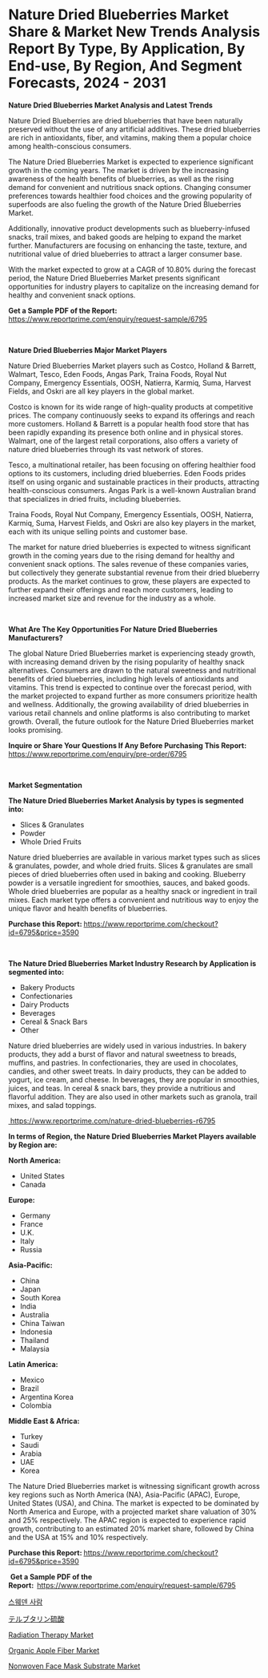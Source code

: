 <p><h1>Nature Dried Blueberries Market Share & Market New Trends Analysis Report By Type, By Application, By End-use, By Region, And Segment Forecasts, 2024 - 2031</h1></p><p><strong>Nature Dried Blueberries Market Analysis and Latest Trends</strong></p>
<p><p>Nature Dried Blueberries are dried blueberries that have been naturally preserved without the use of any artificial additives. These dried blueberries are rich in antioxidants, fiber, and vitamins, making them a popular choice among health-conscious consumers. </p><p>The Nature Dried Blueberries Market is expected to experience significant growth in the coming years. The market is driven by the increasing awareness of the health benefits of blueberries, as well as the rising demand for convenient and nutritious snack options. Changing consumer preferences towards healthier food choices and the growing popularity of superfoods are also fueling the growth of the Nature Dried Blueberries Market. </p><p>Additionally, innovative product developments such as blueberry-infused snacks, trail mixes, and baked goods are helping to expand the market further. Manufacturers are focusing on enhancing the taste, texture, and nutritional value of dried blueberries to attract a larger consumer base. </p><p>With the market expected to grow at a CAGR of 10.80% during the forecast period, the Nature Dried Blueberries Market presents significant opportunities for industry players to capitalize on the increasing demand for healthy and convenient snack options.</p></p>
<p><strong>Get a Sample PDF of the Report:&nbsp;</strong> <a href="https://www.reportprime.com/enquiry/request-sample/6795">https://www.reportprime.com/enquiry/request-sample/6795</a></p>
<p>&nbsp;</p>
<p><strong>Nature Dried Blueberries Major Market Players</strong></p>
<p><p>Nature Dried Blueberries Market players such as Costco, Holland & Barrett, Walmart, Tesco, Eden Foods, Angas Park, Traina Foods, Royal Nut Company, Emergency Essentials, OOSH, Natierra, Karmiq, Suma, Harvest Fields, and Oskri are all key players in the global market. </p><p>Costco is known for its wide range of high-quality products at competitive prices. The company continuously seeks to expand its offerings and reach more customers. Holland & Barrett is a popular health food store that has been rapidly expanding its presence both online and in physical stores. Walmart, one of the largest retail corporations, also offers a variety of nature dried blueberries through its vast network of stores. </p><p>Tesco, a multinational retailer, has been focusing on offering healthier food options to its customers, including dried blueberries. Eden Foods prides itself on using organic and sustainable practices in their products, attracting health-conscious consumers. Angas Park is a well-known Australian brand that specializes in dried fruits, including blueberries. </p><p>Traina Foods, Royal Nut Company, Emergency Essentials, OOSH, Natierra, Karmiq, Suma, Harvest Fields, and Oskri are also key players in the market, each with its unique selling points and customer base. </p><p>The market for nature dried blueberries is expected to witness significant growth in the coming years due to the rising demand for healthy and convenient snack options. The sales revenue of these companies varies, but collectively they generate substantial revenue from their dried blueberry products. As the market continues to grow, these players are expected to further expand their offerings and reach more customers, leading to increased market size and revenue for the industry as a whole.</p></p>
<p>&nbsp;</p>
<p><strong>What Are The Key Opportunities For Nature Dried Blueberries Manufacturers?</strong></p>
<p><p>The global Nature Dried Blueberries market is experiencing steady growth, with increasing demand driven by the rising popularity of healthy snack alternatives. Consumers are drawn to the natural sweetness and nutritional benefits of dried blueberries, including high levels of antioxidants and vitamins. This trend is expected to continue over the forecast period, with the market projected to expand further as more consumers prioritize health and wellness. Additionally, the growing availability of dried blueberries in various retail channels and online platforms is also contributing to market growth. Overall, the future outlook for the Nature Dried Blueberries market looks promising.</p></p>
<p><strong>Inquire or Share Your Questions If Any Before Purchasing This Report:</strong> <a href="https://www.reportprime.com/enquiry/pre-order/6795">https://www.reportprime.com/enquiry/pre-order/6795</a></p>
<p>&nbsp;</p>
<p><strong>Market Segmentation</strong></p>
<p><strong>The Nature Dried Blueberries Market Analysis by types is segmented into:</strong></p>
<p><ul><li>Slices & Granulates</li><li>Powder</li><li>Whole Dried Fruits</li></ul></p>
<p><p>Nature dried blueberries are available in various market types such as slices & granulates, powder, and whole dried fruits. Slices & granulates are small pieces of dried blueberries often used in baking and cooking. Blueberry powder is a versatile ingredient for smoothies, sauces, and baked goods. Whole dried blueberries are popular as a healthy snack or ingredient in trail mixes. Each market type offers a convenient and nutritious way to enjoy the unique flavor and health benefits of blueberries.</p></p>
<p><strong>Purchase this Report:&nbsp;</strong><a href="https://www.reportprime.com/checkout?id=6795&price=3590">https://www.reportprime.com/checkout?id=6795&price=3590</a></p>
<p>&nbsp;</p>
<p><strong>The Nature Dried Blueberries Market Industry Research by Application is segmented into:</strong></p>
<p><ul><li>Bakery Products</li><li>Confectionaries</li><li>Dairy Products</li><li>Beverages</li><li>Cereal & Snack Bars</li><li>Other</li></ul></p>
<p><p>Nature dried blueberries are widely used in various industries. In bakery products, they add a burst of flavor and natural sweetness to breads, muffins, and pastries. In confectionaries, they are used in chocolates, candies, and other sweet treats. In dairy products, they can be added to yogurt, ice cream, and cheese. In beverages, they are popular in smoothies, juices, and teas. In cereal & snack bars, they provide a nutritious and flavorful addition. They are also used in other markets such as granola, trail mixes, and salad toppings.</p></p>
<p><a href="https://www.reportprime.com/nature-dried-blueberries-r6795">&nbsp;https://www.reportprime.com/nature-dried-blueberries-r6795</a></p>
<p><strong>In terms of Region, the Nature Dried Blueberries Market Players available by Region are:</strong></p>
<p>
    <p> <strong> North America: </strong>
        <ul>
            <li>United States</li>
            <li>Canada</li>
        </ul>
        </p> 
    <p> <strong> Europe: </strong>
        <ul>
            <li>Germany</li>
            <li>France</li>
            <li>U.K.</li>
            <li>Italy</li>
            <li>Russia</li>
        </ul>
        </p> 
    <p> <strong> Asia-Pacific: </strong>
        <ul>
            <li>China</li>
            <li>Japan</li>
            <li>South Korea</li>
            <li>India</li>
            <li>Australia</li>
            <li>China Taiwan</li>
            <li>Indonesia</li>
            <li>Thailand</li>
            <li>Malaysia</li>
        </ul>
        </p> 
    <p> <strong> Latin America: </strong>
        <ul>
            <li>Mexico</li>
            <li>Brazil</li>
            <li>Argentina Korea</li>
            <li>Colombia</li>
        </ul>
        </p> 
    <p> <strong> Middle East & Africa: </strong>
        <ul>
            <li>Turkey</li>
            <li>Saudi</li>
            <li>Arabia</li>
            <li>UAE</li>
            <li>Korea</li>
        </ul>
    </p>
    </p>
<p><p>The Nature Dried Blueberries market is witnessing significant growth across key regions such as North America (NA), Asia-Pacific (APAC), Europe, United States (USA), and China. The market is expected to be dominated by North America and Europe, with a projected market share valuation of 30% and 25% respectively. The APAC region is expected to experience rapid growth, contributing to an estimated 20% market share, followed by China and the USA at 15% and 10% respectively.</p></p>
<p><strong>Purchase this Report: </strong><a href="https://www.reportprime.com/checkout?id=6795&price=3590">https://www.reportprime.com/checkout?id=6795&price=3590</a></p>
<p>&nbsp;<strong>Get a Sample PDF of the Report:&nbsp;&nbsp;</strong><a href="https://www.reportprime.com/enquiry/request-sample/6795">https://www.reportprime.com/enquiry/request-sample/6795</a></p>
<p><strong></strong></p>
<p><p><a href="https://medium.com/@christianlarkinus/%EC%8A%A4%EC%9B%A8%EB%8D%B4-%EC%8B%9C%EC%9E%A5%EC%9D%80-2024%EB%85%84%EB%B6%80%ED%84%B0-2031%EB%85%84%EA%B9%8C%EC%A7%80%EC%9D%98-%EB%AF%B8%EB%9E%98-%EC%A0%84%EB%A7%9D%EA%B3%BC-%EB%96%A0%EC%98%A4%EB%A5%B4%EB%8A%94-%ED%8A%B8%EB%A0%8C%EB%93%9C%EB%A5%BC-%EC%A0%9C%EC%8B%9C%ED%95%98%EA%B3%A0-%EC%9E%88%EC%8A%B5%EB%8B%88%EB%8B%A4-d05a7f663d5b">스웨덴 사람</a></p><p><a href="https://medium.com/@lorrainethompson10/%E3%82%B0%E3%83%AD%E3%83%BC%E3%83%90%E3%83%AB-%E3%83%86%E3%83%AB%E3%83%96%E3%82%BF%E3%83%AA%E3%83%B3%E7%A1%AB%E9%85%B8%E5%A1%A9%E7%94%A3%E6%A5%AD-%E7%A8%AE%E9%A1%9E-%E7%94%A8%E9%80%94-%E5%B8%82%E5%A0%B4%E3%83%97%E3%83%AC%E3%82%A4%E3%83%A4%E3%83%BC-%E5%9C%B0%E5%9F%9F%E5%88%A5%E6%88%90%E9%95%B7%E5%88%86%E6%9E%90-%E3%81%8A%E3%82%88%E3%81%B3%E5%B0%86%E6%9D%A5%E3%81%AE%E3%82%B7%E3%83%8A%E3%83%AA%E3%82%AA-2024%E5%B9%B4-2031%E5%B9%B4-689ae8ed545c">テルブタリン硫酸</a></p><p><a href="https://issuu.com/reportprime-2/docs/radiation-therapy-market-size-2030.pptx">Radiation Therapy Market</a></p><p><a href="https://github.com/mhrnetwork1/Market-Research-Report-List-1/blob/main/organic-apple-fiber-market.md">Organic Apple Fiber Market</a></p><p><a href="https://www.linkedin.com/pulse/global-nonwoven-face-mask-substrate-market-status-2024--dibwe">Nonwoven Face Mask Substrate Market</a></p></p>